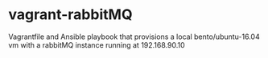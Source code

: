 # vagrant-rabbitMQ
Vagrantfile and Ansible playbook that provisions a local bento/ubuntu-16.04 vm with a rabbitMQ instance running at 192.168.90.10
